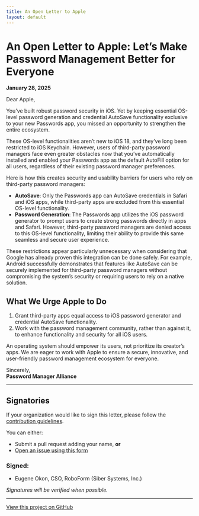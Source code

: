 ```yaml
---
title: An Open Letter to Apple
layout: default
---
```


# An Open Letter to Apple: Let’s Make Password Management Better for Everyone

**January 28, 2025**

Dear Apple,

You’ve built robust password security in iOS. Yet by keeping essential OS-level password generation and credential AutoSave functionality exclusive to your new Passwords app, you missed an opportunity to strengthen the entire ecosystem.

These OS-level functionalities aren’t new to iOS 18, and they’ve long been restricted to iOS Keychain. However, users of third-party password managers face even greater obstacles now that you’ve automatically installed and enabled your Passwords app as the default AutoFill option for all users, regardless of their existing password manager preferences.

Here is how this creates security and usability barriers for users who rely on third-party password managers:

- **AutoSave**: Only the Passwords app can AutoSave credentials in Safari and iOS apps, while third-party apps are excluded from this essential OS-level functionality.
- **Password Generation**: The Passwords app utilizes the iOS password generator to prompt users to create strong passwords directly in apps and Safari. However, third-party password managers are denied access to this OS-level functionality, limiting their ability to provide this same seamless and secure user experience.

These restrictions appear particularly unnecessary when considering that Google has already proven this integration can be done safely. For example, Android successfully demonstrates that features like AutoSave can be securely implemented for third-party password managers without compromising the system’s security or requiring users to rely on a native solution.

## What We Urge Apple to Do

1. Grant third-party apps equal access to iOS password generator and credential AutoSave functionality.  
2. Work with the password management community, rather than against it, to enhance functionality and security for all iOS users.

An operating system should empower its users, not prioritize its creator’s apps. We are eager to work with Apple to ensure a secure, innovative, and user-friendly password management ecosystem for everyone.

Sincerely,  
**Password Manager Alliance**

---

## Signatories

If your organization would like to sign this letter, please follow the [contribution guidelines](CONTRIBUTING.md).

You can either:
- Submit a pull request adding your name, **or**
- [Open an issue using this form](https://github.com/Password-managers-open-letter-to-Apple/open-letter-to-apple/issues/new?template=add-signature.yaml)

### Signed:
- Eugene Okon, CSO, RoboForm (Siber Systems, Inc.)

*Signatures will be verified when possible.*

---

[View this project on GitHub](https://github.com/Password-managers-open-letter-to-Apple/open-letter-to-apple)
